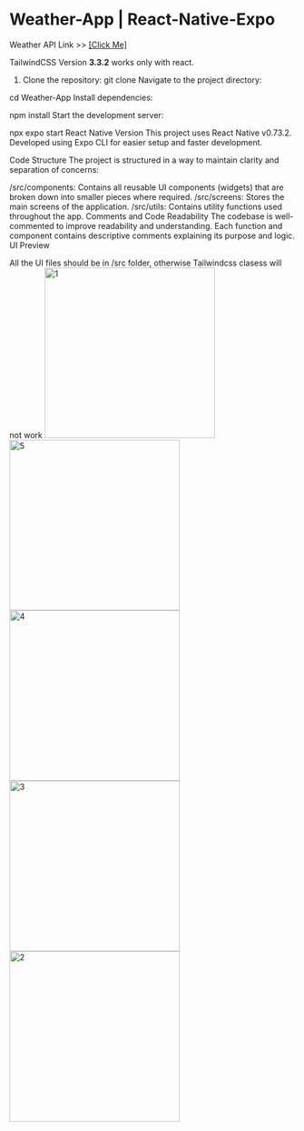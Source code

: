 # Weather-App | React-Native-Expo

Weather API Link >> [[Click Me]](https://www.weatherapi.com "Weather API")

TailwindCSS Version **3.3.2** works only with react.

1. Clone the repository:
   git clone <repository-url>
Navigate to the project directory:

cd Weather-App
Install dependencies:


npm install
Start the development server:


npx expo start
React Native Version
This project uses React Native v0.73.2.
Developed using Expo CLI for easier setup and faster development.

Code Structure
The project is structured in a way to maintain clarity and separation of concerns:

/src/components: Contains all reusable UI components (widgets) that are broken down into smaller pieces where required.
/src/screens: Stores the main screens of the application.
/src/utils: Contains utility functions used throughout the app.
Comments and Code Readability
The codebase is well-commented to improve readability and understanding.
Each function and component contains descriptive comments explaining its purpose and logic.
UI Preview

All the UI files should be in /src folder, otherwise Tailwindcss clasess will not work
<img width="300" alt="1" src="https://github.com/ismailyykhalid/Weather-App-for-Apple-IOS-React-Native-Expo/assets/109650150/86302de6-c5d7-4cd8-b4bd-1611e03cfa3f">
<img width="300" alt="5" src="https://github.com/ismailyykhalid/Weather-App-for-Apple-IOS-React-Native-Expo/assets/109650150/a6838949-0849-4b11-82d5-dfd9bab57046">
<img width="300" alt="4" src="https://github.com/ismailyykhalid/Weather-App-for-Apple-IOS-React-Native-Expo/assets/109650150/ab141696-aac2-4106-8a0f-013268659d3a">
<img width="300" alt="3" src="https://github.com/ismailyykhalid/Weather-App-for-Apple-IOS-React-Native-Expo/assets/109650150/9d7b0a29-6ecd-4846-9c09-e8e09c28521c">
<img width="300" alt="2" src="https://github.com/ismailyykhalid/Weather-App-for-Apple-IOS-React-Native-Expo/assets/109650150/8f04f55f-ef35-451b-8d6a-ded80dd05a91">
